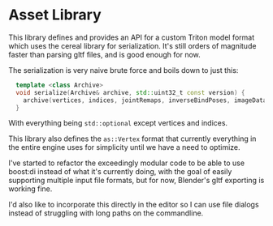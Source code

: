 # Asset Library

This library defines and provides an API for a custom Triton model format which uses the cereal library for serialization. It's still orders of magnitude faster than parsing gltf files, and is good enough for now.

The serialization is very naive brute force and boils down to just this:

```cpp
  template <class Archive>
  void serialize(Archive& archive, std::uint32_t const version) {
    archive(vertices, indices, jointRemaps, inverseBindPoses, imageData);
  }
```

With everything being `std::optional` except vertices and indices.

This library also defines the `as::Vertex` format that currently everything in the entire engine uses for simplicity until we have a need to optimize.

I've started to refactor the exceedingly modular code to be able to use boost:di instead of what it's currently doing, with the goal of easily supporting multiple input file formats, but for now, Blender's gltf exporting is working fine.

I'd also like to incorporate this directly in the editor so I can use file dialogs instead of struggling with long paths on the commandline.
